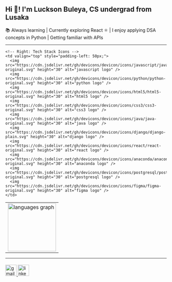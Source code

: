 <h2 align="left">Hi 👋! I'm Luckson Buleya, CS undergrad from Lusaka</h2>

<p align="left">
📚 Always learning | Currently exploring React ⚛️ | I enjoy applying DSA concepts in Python | Getting familiar with APIs
</p>

---

<!-- Top Languages + Tech Stack -->
<table>
  <tr>
    <!-- Left: Top Languages -->
    <td>
      <img src="https://github-readme-stats.vercel.app/api/top-langs?username=LucksonBuleya&locale=en&hide_title=false&layout=compact&card_width=320&langs_count=5&theme=dracula&hide_border=false" height="150" alt="languages graph" />
    </td>

    <!-- Right: Tech Stack Icons -->
    <td valign="top" style="padding-left: 50px;">
      <img src="https://cdn.jsdelivr.net/gh/devicons/devicon/icons/javascript/javascript-original.svg" height="30" alt="javascript logo" />
      <img src="https://cdn.jsdelivr.net/gh/devicons/devicon/icons/python/python-original.svg" height="30" alt="python logo" />
      <img src="https://cdn.jsdelivr.net/gh/devicons/devicon/icons/html5/html5-original.svg" height="30" alt="html5 logo" />
      <img src="https://cdn.jsdelivr.net/gh/devicons/devicon/icons/css3/css3-original.svg" height="30" alt="css3 logo" />
      <img src="https://cdn.jsdelivr.net/gh/devicons/devicon/icons/java/java-original.svg" height="30" alt="java logo" />
      <img src="https://cdn.jsdelivr.net/gh/devicons/devicon/icons/django/django-plain.svg" height="30" alt="django logo" />
      <img src="https://cdn.jsdelivr.net/gh/devicons/devicon/icons/react/react-original.svg" height="30" alt="react logo" />
      <img src="https://cdn.jsdelivr.net/gh/devicons/devicon/icons/anaconda/anaconda-original.svg" height="30" alt="anaconda logo" />
      <img src="https://cdn.jsdelivr.net/gh/devicons/devicon/icons/postgresql/postgresql-original.svg" height="30" alt="postgresql logo" />
      <img src="https://cdn.jsdelivr.net/gh/devicons/devicon/icons/figma/figma-original.svg" height="30" alt="figma logo" />
    </td>
  </tr>
</table>

---

<!-- Contact -->
<div align="left" style="margin-top: 20px;">
  <a href="mailto:lbuleya2005@gmail.com" target="_blank">
    <img src="https://img.shields.io/static/v1?message=Gmail&logo=gmail&label=&color=D14836&logoColor=white&style=for-the-badge" height="35" alt="gmail logo" />
  </a>
  <a href="https://www.linkedin.com/in/Luckson-Buleya" target="_blank">
    <img src="https://img.shields.io/static/v1?message=LinkedIn&logo=linkedin&label=&color=0077B5&logoColor=white&style=for-the-badge" height="35" alt="linkedin logo" />
  </a>
</div>
